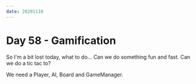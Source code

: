 ```yaml
---
date: 20201118
---
```


# Day 58 - Gamification

So I'm a bit lost today, what to do... Can we do something fun and fast. Can we do a tic tac to?

We need a Player, AI, Board and GameManager.
